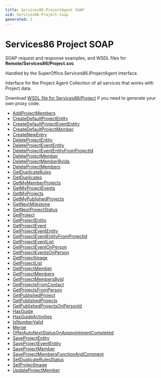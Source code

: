 ```yaml
---
title: Services86.ProjectAgent SOAP
uid: Services86-Project-soap
generated: 1
---
```


# Services86 Project SOAP

SOAP request and response examples, and WSDL files for **Remote/Services86/Project.svc**

Handled by the <see cref="T:SuperOffice.Services86.IProjectAgent">SuperOffice.Services86.IProjectAgent</see> interface.

Interface for the Project Agent
Collection of all services that works with Project data.

Download [WSDL file for Services86/Project](../Services86-Project.md) if you need to generate your own proxy code.

* [AddProjectMembers](AddProjectMembers.md)
* [CreateDefaultProjectEntity](CreateDefaultProjectEntity.md)
* [CreateDefaultProjectEventEntity](CreateDefaultProjectEventEntity.md)
* [CreateDefaultProjectMember](CreateDefaultProjectMember.md)
* [CreateNewEntry](CreateNewEntry.md)
* [DeleteProjectEntity](DeleteProjectEntity.md)
* [DeleteProjectEventEntity](DeleteProjectEventEntity.md)
* [DeleteProjectEventEntityFromProjectId](DeleteProjectEventEntityFromProjectId.md)
* [DeleteProjectMember](DeleteProjectMember.md)
* [DeleteProjectMemberByIds](DeleteProjectMemberByIds.md)
* [DeleteProjectMembers](DeleteProjectMembers.md)
* [GetDuplicateRules](GetDuplicateRules.md)
* [GetDuplicates](GetDuplicates.md)
* [GetMyMemberProjects](GetMyMemberProjects.md)
* [GetMyProjectEvents](GetMyProjectEvents.md)
* [GetMyProjects](GetMyProjects.md)
* [GetMyPublishedProjects](GetMyPublishedProjects.md)
* [GetNextMilestone](GetNextMilestone.md)
* [GetNextProjectStatus](GetNextProjectStatus.md)
* [GetProject](GetProject.md)
* [GetProjectEntity](GetProjectEntity.md)
* [GetProjectEvent](GetProjectEvent.md)
* [GetProjectEventEntity](GetProjectEventEntity.md)
* [GetProjectEventEntityFromProjectId](GetProjectEventEntityFromProjectId.md)
* [GetProjectEventList](GetProjectEventList.md)
* [GetProjectEventOnPerson](GetProjectEventOnPerson.md)
* [GetProjectEventsOnPerson](GetProjectEventsOnPerson.md)
* [GetProjectImage](GetProjectImage.md)
* [GetProjectList](GetProjectList.md)
* [GetProjectMember](GetProjectMember.md)
* [GetProjectMembers](GetProjectMembers.md)
* [GetProjectMembersById](GetProjectMembersById.md)
* [GetProjectsFromContact](GetProjectsFromContact.md)
* [GetProjectsFromPerson](GetProjectsFromPerson.md)
* [GetPublishedProject](GetPublishedProject.md)
* [GetPublishedProjects](GetPublishedProjects.md)
* [GetPublishedProjectsOnPersonId](GetPublishedProjectsOnPersonId.md)
* [HasGuide](HasGuide.md)
* [HasGuideActivities](HasGuideActivities.md)
* [IsNumberValid](IsNumberValid.md)
* [Merge](Merge.md)
* [OfferAutoNextStatusOnApppointmentCompleted](OfferAutoNextStatusOnApppointmentCompleted.md)
* [SaveProjectEntity](SaveProjectEntity.md)
* [SaveProjectEventEntity](SaveProjectEventEntity.md)
* [SaveProjectMember](SaveProjectMember.md)
* [SaveProjectMembersFunctionAndComment](SaveProjectMembersFunctionAndComment.md)
* [SetDuplicateRulesStatus](SetDuplicateRulesStatus.md)
* [SetProjectImage](SetProjectImage.md)
* [UpdateProjectMember](UpdateProjectMember.md)

